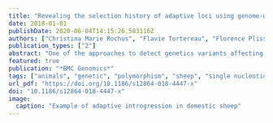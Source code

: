 ```yaml
---
title: "Revealing the selection history of adaptive loci using genome-wide scans for selection: an example from domestic sheep"
date: 2018-01-01
publishDate: 2020-06-04T14:15:26.583116Z
authors: ["Christina Marie Rochus", "Flavie Tortereau", "Florence Plisson-Petit", "Gwendal Restoux", "Carole Moreno-Romieux", "Gwenola Tosser-Klopp", "Bertrand Servin"]
publication_types: ["2"]
abstract: "One of the approaches to detect genetics variants affecting fitness traits is to identify their surrounding genomic signatures of past selection. With established methods for detecting selection signatures and the current and future availability of large datasets, such studies should have the power to not only detect these signatures but also to infer their selective histories. Domesticated animals offer a powerful model for these approaches as they adapted rapidly to environmental and human-mediated constraints in a relatively short time. We investigated this question by studying a large dataset of 542 individuals from 27 domestic sheep populations raised in France, genotyped for more than 500,000 SNPs."
featured: true
publication: "*BMC Genomics*"
tags: ["animals", "genetic", "polymorphism", "sheep", "single nucleotide", "haplotypes", "genomics", "*selection", "molecular", "*evolution", "*mutation", "alleles", "domestic/*genetics", "genetic  loci", "genotyping techniques"]
url_pdf: "https://doi.org/10.1186/s12864-018-4447-x"
doi: "10.1186/s12864-018-4447-x"
image:
  caption: "Example of adaptive introgression in domestic sheep"
---
```


